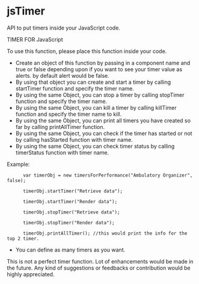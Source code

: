 jsTimer
=======

API to put timers inside your JavaScript code.

TIMER FOR JavaScript
 
  To use this function, please place this function inside your code.
 - Create an object of this function by passing in a component name and true or false depending upon if you want to see your timer value as alerts.
   by default alert would be false.
 - By using that object you can create and start a timer by calling startTimer function and specify the timer name.
 - By using the same Object, you can stop a timer by calling stopTimer function and specify the timer name.
 - By using the same Object, you can kill a timer by calling killTimer function and specify the timer name to kill.
 - By using the same Object, you can print all timers you have created so far by calling printAllTimer function.
 - By using the same Object, you can check if the timer has started or not by calling hasStarted function with timer name.
 - By using the same Object, you can check timer status by calling timerStatus function with timer name.

 Example:
          
          var timerObj = new timersForPerformance("Ambulatory Organizer", false);
          
          timerObj.startTimer("Retrieve data"); 
          
          timerObj.startTimer("Render data"); 
 
          timerObj.stopTimer("Retrieve data");

          timerObj.stopTimer("Render data");

          timerObj.printAllTimer(); //this would print the info for the top 2 timer.

  * You can define as many timers as you want.
 

This is not a perfect timer function. Lot of enhancements would be made in the future.
Any kind of suggestions or feedbacks or contribution would be highly appreciated.
